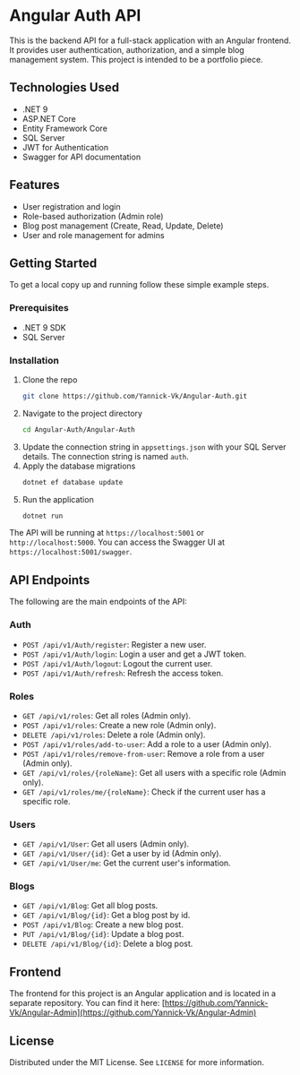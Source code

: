 # Angular Auth API

This is the backend API for a full-stack application with an Angular frontend. It provides user authentication, authorization, and a simple blog management system. This project is intended to be a portfolio piece.

## Technologies Used

*   .NET 9
*   ASP.NET Core
*   Entity Framework Core
*   SQL Server
*   JWT for Authentication
*   Swagger for API documentation

## Features

*   User registration and login
*   Role-based authorization (Admin role)
*   Blog post management (Create, Read, Update, Delete)
*   User and role management for admins

## Getting Started

To get a local copy up and running follow these simple example steps.

### Prerequisites

*   .NET 9 SDK
*   SQL Server

### Installation

1.  Clone the repo
    ```sh
    git clone https://github.com/Yannick-Vk/Angular-Auth.git
    ```
2.  Navigate to the project directory
    ```sh
    cd Angular-Auth/Angular-Auth
    ```
3.  Update the connection string in `appsettings.json` with your SQL Server details. The connection string is named `auth`.
4.  Apply the database migrations
    ```sh
    dotnet ef database update
    ```
5.  Run the application
    ```sh
    dotnet run
    ```

The API will be running at `https://localhost:5001` or `http://localhost:5000`. You can access the Swagger UI at `https://localhost:5001/swagger`.

## API Endpoints

The following are the main endpoints of the API:

### Auth

*   `POST /api/v1/Auth/register`: Register a new user.
*   `POST /api/v1/Auth/login`: Login a user and get a JWT token.
*   `POST /api/v1/Auth/logout`: Logout the current user.
*   `POST /api/v1/Auth/refresh`: Refresh the access token.

### Roles

*   `GET /api/v1/roles`: Get all roles (Admin only).
*   `POST /api/v1/roles`: Create a new role (Admin only).
*   `DELETE /api/v1/roles`: Delete a role (Admin only).
*   `POST /api/v1/roles/add-to-user`: Add a role to a user (Admin only).
*   `POST /api/v1/roles/remove-from-user`: Remove a role from a user (Admin only).
*   `GET /api/v1/roles/{roleName}`: Get all users with a specific role (Admin only).
*   `GET /api/v1/roles/me/{roleName}`: Check if the current user has a specific role.

### Users

*   `GET /api/v1/User`: Get all users (Admin only).
*   `GET /api/v1/User/{id}`: Get a user by id (Admin only).
*   `GET /api/v1/User/me`: Get the current user's information.

### Blogs

*   `GET /api/v1/Blog`: Get all blog posts.
*   `GET /api/v1/Blog/{id}`: Get a blog post by id.
*   `POST /api/v1/Blog`: Create a new blog post.
*   `PUT /api/v1/Blog/{id}`: Update a blog post.
*   `DELETE /api/v1/Blog/{id}`: Delete a blog post.

## Frontend

The frontend for this project is an Angular application and is located in a separate repository. You can find it here: [https://github.com/Yannick-Vk/Angular-Admin](https://github.com/Yannick-Vk/Angular-Admin)

## License

Distributed under the MIT License. See `LICENSE` for more information.

